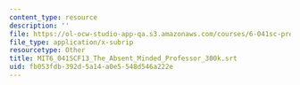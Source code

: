 ```yaml
---
content_type: resource
description: ''
file: https://ol-ocw-studio-app-qa.s3.amazonaws.com/courses/6-041sc-probabilistic-systems-analysis-and-applied-probability-fall-2013/fb053fdb392d5a14a0e5548d546a222e_MIT6_041SCF13_The_Absent_Minded_Professor_300k.vtt
file_type: application/x-subrip
resourcetype: Other
title: MIT6_041SCF13_The_Absent_Minded_Professor_300k.srt
uid: fb053fdb-392d-5a14-a0e5-548d546a222e
---
```

